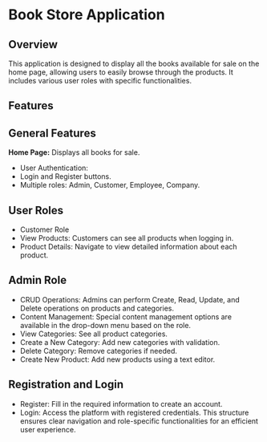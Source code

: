 # Book Store Application
## Overview
This application is designed to display all the books available for sale on the home page, allowing users to easily browse through the products. It includes various user roles with specific functionalities.

## Features
## General Features
**Home Page:** Displays all books for sale.
* User Authentication:
* Login and Register buttons.
* Multiple roles: Admin, Customer, Employee, Company.
## User Roles
* Customer Role
* View Products: Customers can see all products when logging in.
* Product Details: Navigate to view detailed information about each product.
## Admin Role
* CRUD Operations: Admins can perform Create, Read, Update, and Delete operations on products and categories.
* Content Management: Special content management options are available in the drop-down menu based on the role.
* View Categories: See all product categories.
* Create a New Category: Add new categories with validation.
* Delete Category: Remove categories if needed.
* Create New Product: Add new products using a text editor.
## Registration and Login
* Register: Fill in the required information to create an account.
* Login: Access the platform with registered credentials.
This structure ensures clear navigation and role-specific functionalities for an efficient user experience.
